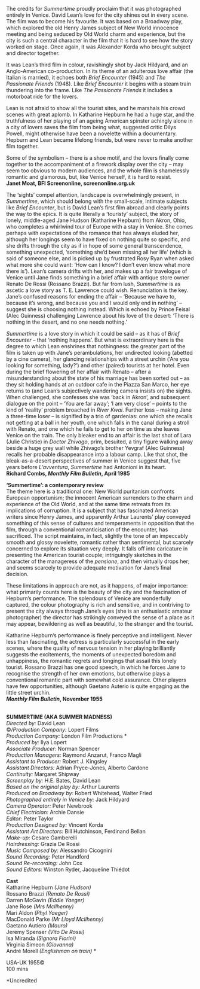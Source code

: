 
The credits for _Summertime_ proudly proclaim that it was photographed entirely in Venice. David Lean’s love for the city shines out in every scene. The film was to become his favourite. It was based on a Broadway play, which explored the old Henry James subject of New World innocence meeting and being seduced by Old World charm and experience, but the city is such a central character in the film that it is hard to see how the story worked on stage. Once again, it was Alexander Korda who brought subject and director together.

It was Lean’s third film in colour, ravishingly shot by Jack Hildyard, and an Anglo-American co-production. In its theme of an adulterous love affair (the Italian is married), it echoes both _Brief Encounter_ (1945) and _The Passionate Friends_ (1948). Like _Brief Encounter_ it begins with a steam train thundering into the frame. Like _The Passionate Friends_ it includes a motorboat ride for the lovers.

Lean is not afraid to show all the tourist sites, and he marshals his crowd scenes with great aplomb. In Katharine Hepburn he had a huge star, and the truthfulness of her playing of an ageing American spinster achingly alone in a city of lovers saves the film from being what, suggested critic Dilys Powell, might otherwise have been a novelette within a documentary. Hepburn and Lean became lifelong friends, but were never to make another film together.

Some of the symbolism – there is a shoe motif, and the lovers finally come together to the accompaniment of a firework display over the city – may seem too obvious to modern audiences, and the whole film is shamelessly romantic and glamorous, but, like Venice herself, it is hard to resist.  
**Janet Moat, BFI Screenonline, screenonline.org.uk**

The ‘sights’ compel attention, landscape is overwhelmingly present, in _Summertime_, which should belong with the small-scale, intimate subjects like _Brief Encounter_, but is David Lean’s first film abroad and clearly points the way to the epics. It is quite literally a ‘touristy’ subject, the story of lonely, middle-aged Jane Hudson (Katharine Hepburn) from Akron, Ohio, who completes a whirlwind tour of Europe with a stay in Venice. She comes perhaps with expectations of the romance that has always eluded her, although her longings seem to have fixed on nothing quite so specific, and she drifts through the city as if in hope of some general transcendence, something unexpected, ‘something she’d been missing all her life’ (which is said of someone else, and is picked up by frustrated Rosy Ryan when asked what more she could want: ‘How can I know? I don’t even know what more there is’). Lean’s camera drifts with her, and makes up a fair travelogue of Venice until Jane finds something in a brief affair with antique store owner Renato De Rossi (Rossano Brazzi). But far from lush, _Summertime_ is as ascetic a love story as T. E. Lawrence could wish. Renunciation is the key. Jane’s confused reasons for ending the affair – ‘Because we have to, because it’s wrong, and because you and I would only end in nothing’ – suggest she is choosing nothing instead. Which is echoed by Prince Feisal (Alec Guinness) challenging Lawrence about his love of the desert: ‘There is nothing in the desert, and no one needs nothing.’

_Summertime_ is a love story in which it could be said – as it has of _Brief Encounter_ – that ‘nothing happens’. But what is extraordinary here is the degree to which Lean enshrines that nothingness: the greater part of the film is taken up with Jane’s perambulations, her undirected looking (abetted by a cine camera), her glancing relationships with a street urchin (‘Are you looking for something, lady?’) and other (paired) tourists at her hotel. Even during the brief flowering of her affair with Renato – after a misunderstanding about the state of his marriage has been sorted out – as they sit holding hands at an outdoor cafe in the Piazza San Marco, her eye returns to (and Lean’s subjectively wandering camera insists on) the sights. When challenged, she confesses she was ‘back in Akron’, and subsequent dialogue on the point – ‘You are far away’; ‘I am very close’ – points to the kind of ‘reality’ problem broached in _River Kwai_. Further loss – making Jane a three-time loser – is signified by a trio of gardenias: one which she recalls not getting at a ball in her youth, one which falls in the canal during a stroll with Renato, and one which he fails to get to her on time as she leaves Venice on the train. The only bleaker end to an affair is the last shot of Lara (Julie Christie) in _Doctor Zhivago_, prim, besuited, a tiny figure walking away beside a huge grey wall while Zhivago’s brother Yevgraf (Alec Guinness) recalls her probable disappearance into a labour camp. Like that shot, the bleak-as-a-desert perspectives of summer in Venice suggest that, five years before _L’avventura_, _Summertime_ had Antonioni in its heart.  
**Richard Combs, _Monthly Film Bulletin_, April 1985**

**‘Summertime’: a contemporary review**  
The theme here is a traditional one: New World puritanism confronts European opportunism; the innocent American surrenders to the charm and experience of the Old World, and at the same time retreats from its implications of corruption. It is a subject that has fascinated American writers since Henry James, and apparently Arthur Laurents’ play conveyed something of this sense of cultures and temperaments in opposition that the film, through a conventional romanticisation of the encounter, has sacrificed. The script maintains, in fact, slightly the tone of an impeccably smooth and glossy novelette, romantic rather than sentimental, but scarcely concerned to explore its situation very deeply. It falls off into caricature in presenting the American tourist couple; intriguingly sketches in the character of the manageress of the _pensione_, and then virtually drops her; and seems scarcely to provide adequate motivation for Jane’s final decision.

These limitations in approach are not, as it happens, of major importance: what primarily counts here is the beauty of the city and the fascination of Hepburn’s performance. The splendours of Venice are wonderfully captured, the colour photography is rich and sensitive, and in contriving to present the city always through Jane’s eyes (she is an enthusiastic amateur photographer) the director has strikingly conveyed the sense of a place as it may appear, bewildering as well as beautiful, to the stranger and the tourist.

Katharine Hepburn’s performance is finely perceptive and intelligent. Never less than fascinating, the actress is particularly successful in the early scenes, where the quality of nervous tension in her playing brilliantly suggests the excitements, the moments of unexpected boredom and unhappiness, the romantic regrets and longings that assail this lonely tourist. Rossano Brazzi has one good speech, in which he forces Jane to recognise the strength of her own emotions, but otherwise plays a conventional romantic part with somewhat cold assurance. Other players have few opportunities, although Gaetano Auterio is quite engaging as the little street urchin.  
**_Monthly Film Bulletin_, November 1955**
<br><br>

**SUMMERTIME (AKA SUMMER MADNESS)**<br>
_Directed by:_ David Lean<br>
©_/Production Company:_ Lopert Films<br>
_Production Company:_ London Film Productions *<br>
_Produced by:_ Ilya Lopert<br>
_Associate Producer:_ Norman Spencer<br>
_Production Managers:_ Raymond Anzarut,  Franco Magli<br>
_Assistant to Producer:_ Robert J. Kingsley<br>
_Assistant Directors:_ Adrian Pryce-Jones,  Alberto Cardone<br>
_Continuity:_ Margaret Shipway<br>
_Screenplay by:_ H.E. Bates, David Lean<br>
_Based on the original play by:_ Arthur Laurents<br>
_Produced on Broadway by:_ Robert Whitehead, Walter Fried<br>
_Photographed entirely in Venice by:_ Jack Hildyard<br>
_Camera Operator:_ Peter Newbrook<br>
_Chief Electrician:_ Archie Dansie<br>
_Editor:_ Peter Taylor<br>
_Production Designed by:_ Vincent Korda<br>
_Assistant Art Directors:_ Bill Hutchinson,  Ferdinand Bellan<br>
_Make-up:_ Cesare Gamberelli<br>
_Hairdressing:_ Grazia De Rossi<br>
_Music Composed by:_ Alessandro Cicognini<br>
_Sound Recording:_ Peter Handford<br>
_Sound Re-recording:_ John Cox<br>
_Sound Editors:_ Winston Ryder, Jacqueline Thiédot<br>

**Cast**<br>
Katharine Hepburn _(Jane Hudson)_<br>
Rossano Brazzi _(Renato De Rossi)_<br>
Darren McGavin _(Eddie Yaeger)_<br>
Jane Rose _(Mrs McIlhenny)_<br>
Mari Aldon _(Phyl Yaeger)_<br>
MacDonald Parke _(Mr Lloyd McIlhenny)_<br>
Gaetano Autiero _(Mauro)_<br>
Jeremy Spenser _(Vito De Rossi)_<br>
Isa Miranda _(Signora Fiorini)_<br>
Virginia Simeon _(Giovanna)_<br>
André Morell _(Englishman on train)_ *<br>

USA-UK 1955©<br>
100 mins<br>

*Uncredited<br>
<br>
<!--stackedit_data:
eyJoaXN0b3J5IjpbLTg3ODQ3MjcwMF19
-->